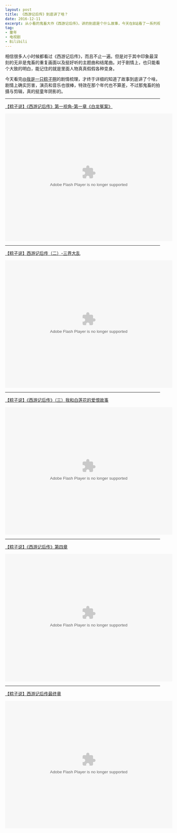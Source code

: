 ```yaml
---
layout: post
title: 《西游记后传》到底讲了啥？
date: 2016-12-11
excerpt: 从小看的鬼畜大作《西游记后传》，讲的到底是个什么故事，今天在B站看了一系列视频才明白，这剧情真是厉害啊。
tag: 
- 童年
- 电视剧
- Bilibili
---
```


相信很多人小时候都看过《西游记后传》，而且不止一遍。但是对于其中印象最深刻的无非是鬼畜的重复画面以及挺好听的主题曲和结尾曲。对于剧情上，也只能看个大致的明白，能记住的就是里面人物真真假假各种变身。

今天看完[@我是一只粽子啊](http://space.bilibili.com/872665/)的剧情梳理，才终于详细的知道了故事到底讲了个啥，剧情上确实厉害，演员和音乐也很棒，特效在那个年代也不算差，不过那鬼畜的拍摄与剪辑，真的挺童年阴影的。

---

[【粽子说】《西游记后传》第一视角-第一章《白龙冤案》](http://www.bilibili.com/video/av6026140/)

<embed height="415" width="544" quality="high" allowfullscreen="true" type="application/x-shockwave-flash" src="http://static.hdslb.com/miniloader.swf" flashvars="aid=6026140&page=1" pluginspage="http://www.adobe.com/shockwave/download/download.cgi?P1_Prod_Version=ShockwaveFlash">

---

[【粽子说】西游记后传（二）-三界大乱](http://www.bilibili.com/video/av6055607/)

<embed height="415" width="544" quality="high" allowfullscreen="true" type="application/x-shockwave-flash" src="http://static.hdslb.com/miniloader.swf" flashvars="aid=6055607&page=1" pluginspage="http://www.adobe.com/shockwave/download/download.cgi?P1_Prod_Version=ShockwaveFlash">

---

[【粽子说】《西游记后传》（三）我和白莲花的爱恨故事](http://www.bilibili.com/video/av6089791/)

<embed height="415" width="544" quality="high" allowfullscreen="true" type="application/x-shockwave-flash" src="http://static.hdslb.com/miniloader.swf" flashvars="aid=6089791&page=1" pluginspage="http://www.adobe.com/shockwave/download/download.cgi?P1_Prod_Version=ShockwaveFlash">

---

[【粽子说】《西游记后传》第四章](http://www.bilibili.com/video/av6205001/)

<embed height="415" width="544" quality="high" allowfullscreen="true" type="application/x-shockwave-flash" src="http://static.hdslb.com/miniloader.swf" flashvars="aid=6205001&page=1" pluginspage="http://www.adobe.com/shockwave/download/download.cgi?P1_Prod_Version=ShockwaveFlash">

---

[【粽子说】西游记后传最终章](http://www.bilibili.com/video/av6232373/)

<embed height="415" width="544" quality="high" allowfullscreen="true" type="application/x-shockwave-flash" src="http://static.hdslb.com/miniloader.swf" flashvars="aid=6232373&page=1" pluginspage="http://www.adobe.com/shockwave/download/download.cgi?P1_Prod_Version=ShockwaveFlash">